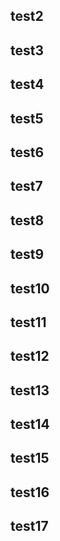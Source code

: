 ## test2
## test3
## test4
## test5
## test6
## test7
## test8
## test9
## test10
## test11
## test12
## test13
## test14
## test15
## test16
## test17

